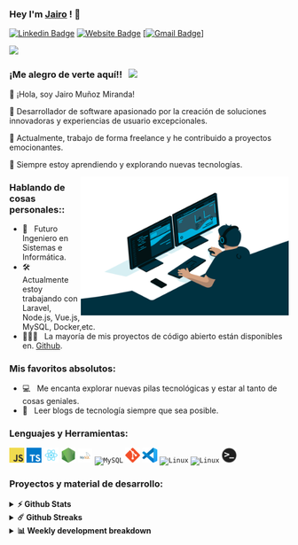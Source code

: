 ### Hey I'm [Jairo](https://github.com/jairmmz) ! 👋

[![Linkedin Badge](https://img.shields.io/badge/-LinkedIn-0e76a8?style=flat-square&logo=Linkedin&logoColor=white)](https://www.linkedin.com/in/jairo-muñoz-miranda-812b7a191/)
[![Website Badge](https://img.shields.io/badge/Website-3b5998?style=flat-square&logo=google-chrome&logoColor=white)]()
<a href = "Jairo: jaimumiran@gmail.com">[![Gmail Badge](https://img.shields.io/badge/-Gmail-e4405f?style=flat-square&logo=Gmail&logoColor=white)]</a>

[![](https://gitscores.herokuapp.com/badge?username=jairmmz&label=Gitscore%20Profile%20Score&style=for-the-badge&color=0088cc)](https://gitscores.herokuapp.com/)

### ¡Me alegro de verte aquí!! &nbsp; ![](https://visitor-badge.glitch.me/badge?page_id=jairmmz&style=flat-square&color=0088cc)

👋 ¡Hola, soy Jairo Muñoz Miranda!

🚀 Desarrollador de software apasionado por la creación de soluciones innovadoras y experiencias de usuario excepcionales.

💼 Actualmente, trabajo de forma freelance y he contribuido a proyectos emocionantes.

🌱 Siempre estoy aprendiendo y explorando nuevas tecnologías.

<img align="right" height="250" width="375" alt="" src="https://github.com/sakilk130/sakilk130/blob/master/code.gif" />

### Hablando de cosas personales::

- 🚀 &nbsp; Futuro Ingeniero en Sistemas e Informática.
- 🛠 &nbsp; Actualmente estoy trabajando con Laravel, Node.js, Vue.js, MySQL, Docker,etc.
- 👨🏻‍💻 &nbsp; La mayoría de mis proyectos de código abierto están disponibles en. [Github](https://github.com/jairmmz?tab=repositories).

### Mis favoritos absolutos:

- 💻 &nbsp; Me encanta explorar nuevas pilas tecnológicas y estar al tanto de cosas geniales.
- 📰 &nbsp; Leer blogs de tecnología siempre que sea posible.

### Lenguajes y Herramientas:

<code><img height="27" src="https://raw.githubusercontent.com/github/explore/80688e429a7d4ef2fca1e82350fe8e3517d3494d/topics/javascript/javascript.png" alt="javascript"></code>
<code><img height="27" src="https://raw.githubusercontent.com/github/explore/80688e429a7d4ef2fca1e82350fe8e3517d3494d/topics/typescript/typescript.png" alt="typescript"></code>
<code><img alt="React" height="27px" src="https://raw.githubusercontent.com/github/explore/80688e429a7d4ef2fca1e82350fe8e3517d3494d/topics/react/react.png" /></code>
<code><img height="27" src="https://raw.githubusercontent.com/github/explore/80688e429a7d4ef2fca1e82350fe8e3517d3494d/topics/nodejs/nodejs.png" alt="nodejs"></code>
<code><img  alt="MySQL" width="26px" src="https://raw.githubusercontent.com/github/explore/80688e429a7d4ef2fca1e82350fe8e3517d3494d/topics/mysql/mysql.png" /></code>
<code><img height="27" src="https://encrypted-tbn0.gstatic.com/images?q=tbn%3AANd9GcSTTzPAw-55ssm1Im594xYZ9eRQu2JylrkYLg&usqp=CAU" alt="MySQL"></code>
<code><img height="27" src="https://raw.githubusercontent.com/devicons/devicon/master/icons/git/git-original.svg" alt="git"></code>
<code><img height="27" src="https://raw.githubusercontent.com/github/explore/80688e429a7d4ef2fca1e82350fe8e3517d3494d/topics/visual-studio-code/visual-studio-code.png" /></code>
<code><img alt="Linux" width="26px" src="https://www.vectorlogo.zone/logos/npmjs/npmjs-icon.svg" /></code>
<code><img alt="Linux" width="26px" src="https://www.freepnglogos.com/uploads/linux-png/file-icons-flat-linux-svg-wikimedia-commons-6.png" /></code>
<code><img height="27" src="https://raw.githubusercontent.com/github/explore/80688e429a7d4ef2fca1e82350fe8e3517d3494d/topics/terminal/terminal.png" alt="terminal"></code>

### Proyectos y material de desarrollo:

<details>
  <summary><b>⚡ Github Stats</b></summary>

  <br />
  <img height="180em" src="https://github-readme-stats.vercel.app/api?username=jairmmz&show_icons=true&hide_border=true&&count_private=true&include_all_commits=true&theme=radical" />
  <img height="180em" src="https://github-readme-stats.vercel.app/api/top-langs/?username=jairmmz&show_icons=true&hide_border=true&layout=compact&langs_count=8&theme=radical"/>
</details>

<details>
  <summary><b>☄️ Github Streaks</b></summary>

  <br />
  <img height="180em" src="https://github-readme-streak-stats.herokuapp.com/?user=jairmmz&hide_border=true&theme=radical" />
</details>
<details>
  <summary><b>📊 Weekly development breakdown</b></summary>

  <br />
  <img height="320em" src="https://github-readme-stats.vercel.app/api/top-langs/?username=jairmmz&layout=radical&hide_border=true&theme=radical">
</details>

<div align="center">
